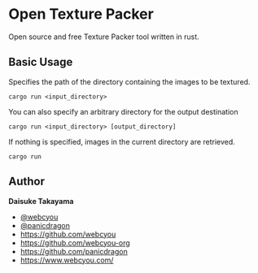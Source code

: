 # Open Texture Packer

Open source and free Texture Packer tool written in rust.

## Basic Usage

Specifies the path of the directory containing the images to be textured.

```
cargo run <input_directory>
```

You can also specify an arbitrary directory for the output destination

```
cargo run <input_directory> [output_directory]
```

If nothing is specified, images in the current directory are retrieved.

```
cargo run
```


## Author

**Daisuke Takayama**
* [@webcyou](https://twitter.com/webcyou)
* [@panicdragon](https://twitter.com/panicdragon)
* <https://github.com/webcyou>
* <https://github.com/webcyou-org>
* <https://github.com/panicdragon>
* <https://www.webcyou.com/>
